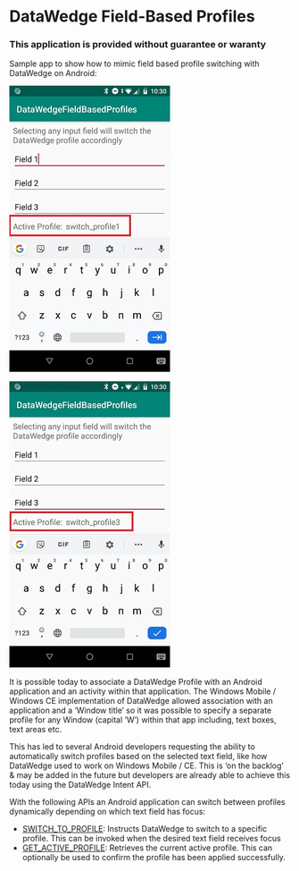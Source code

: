 # DataWedge Field-Based Profiles

### This application is provided without guarantee or waranty

Sample app to show how to mimic field based profile switching with DataWedge on Android:

![Screenshot for Profile 1](https://github.com/darryncampbell/DataWedgeFieldBasedProfiles/blob/master/media/profile1.jpg?raw=true)

![Screenshot for Profile 3](https://github.com/darryncampbell/DataWedgeFieldBasedProfiles/blob/master/media/profile3.jpg?raw=true)

It is possible today to associate a DataWedge Profile with an Android application and an activity within that application.  The Windows Mobile / Windows CE implementation of DataWedge allowed association with an application and a ‘Window title’ so it was possible to specify a separate profile for any Window (capital ‘W’) within that app including, text boxes, text areas etc.

This has led to several Android developers requesting the ability to automatically switch profiles based on the selected text field, like how DataWedge used to work on Windows Mobile / CE.  This is ‘on the backlog’ & may be added in the future but developers are already able to achieve this today using the DataWedge Intent API.

With the following APIs an Android application can switch between profiles dynamically depending on which text field has focus:
* [SWITCH_TO_PROFILE](http://techdocs.zebra.com/datawedge/latest/guide/api/switchtoprofile/): Instructs DataWedge to switch to a specific profile.  This can be invoked when the desired text field receives focus
* [GET_ACTIVE_PROFILE](http://techdocs.zebra.com/datawedge/latest/guide/api/getactiveprofile/): Retrieves the current active profile.  This can optionally be used to confirm the profile has been applied successfully.
